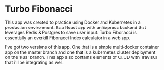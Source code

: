 # Turbo Fibonacci

This app was created to practice using Docker and Kubernetes in a production environment. 
Its a React app with an Express backend that leverages Redis & Postgres to save user input.
Turbo Fibonacci is essentially an overkill Fibonacci Index calculator in a web app.

I've got two versions of this app. One that is a simple multi-docker container app on the master branch and one that is a kubernetes cluster deployment on the 'k8s' branch. This app also contains elements of CI/CD with TravisCI that i'll be integrating as well.

